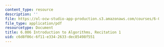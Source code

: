 ```yaml
---
content_type: resource
description: ''
file: https://ol-ocw-studio-app-production.s3.amazonaws.com/courses/6-006-introduction-to-algorithms-spring-2020/c6d8f06c6f11e3342633dec85498f551_MIT6_006S20_r01.pdf
file_type: application/pdf
resourcetype: Document
title: 6.006 Introduction to Algorithms, Recitation 1
uid: c6d8f06c-6f11-e334-2633-dec85498f551
---
```


